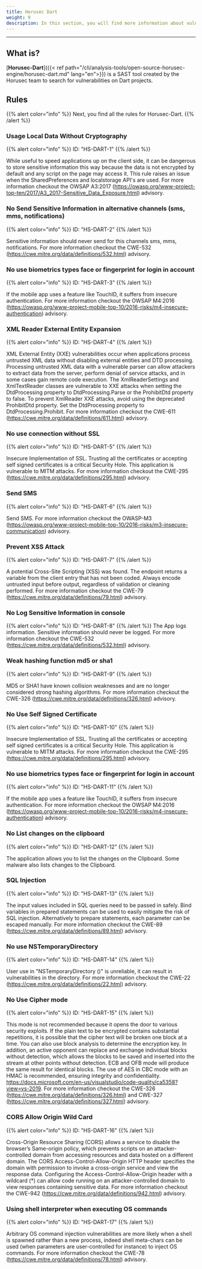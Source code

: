 ```yaml
---
title: Horusec Dart
weight: 9
description: In this section, you will find more information about vulnerabilities that Horusec finds in DART projects.
---
```


---

## **What is?**

[**Horusec-Dart**]({{< ref path="/cli/analysis-tools/open-source-horusec-engine/horusec-dart.md" lang="en">}}) is a SAST tool created by the Horusec team to search for vulnerabilities on Dart projects.

## Rules

{{% alert color="info" %}}
Next, you find all the rules for Horusec-Dart.
{{% /alert %}}


### **Usage Local Data Without Cryptography**
{{% alert color="info" %}}
ID: "HS-DART-1"
{{% /alert %}}

While useful to speed applications up on the client side, it can be dangerous to store sensitive information this way because the data is not encrypted by default and any script on the page may access it. This rule raises an issue when the SharedPreferences and localstorage API's are used. For more information checkout the OWSAP A3:2017 (https://owasp.org/www-project-top-ten/2017/A3_2017-Sensitive_Data_Exposure.html) advisory.

### **No Send Sensitive Information in alternative channels (sms, mms, notifications)**
{{% alert color="info" %}}
ID: "HS-DART-2"
{{% /alert %}}

Sensitive information should never send for this channels sms, mms, notifications. For more information checkout the CWE-532 (https://cwe.mitre.org/data/definitions/532.html) advisory.

### **No use biometrics types face or fingerprint for login in account**
{{% alert color="info" %}}
ID: "HS-DART-3"
{{% /alert %}}

If the mobile app uses a feature like TouchID, it suffers from insecure authentication. For more information checkout the OWSAP M4:2016 (https://owasp.org/www-project-mobile-top-10/2016-risks/m4-insecure-authentication) advisory.

### **XML Reader External Entity Expansion**
{{% alert color="info" %}}
ID: "HS-DART-4"
{{% /alert %}}

XML External Entity (XXE) vulnerabilities occur when applications process untrusted XML data without disabling external entities and DTD processing. Processing untrusted XML data with a vulnerable parser can allow attackers to extract data from the server, perform denial of service attacks, and in some cases gain remote code execution. The XmlReaderSettings and XmlTextReader classes are vulnerable to XXE attacks when setting the DtdProcessing property to DtdProcessing.Parse or the ProhibitDtd property to false. To prevent XmlReader XXE attacks, avoid using the deprecated ProhibitDtd property. Set the DtdProcessing property to DtdProcessing.Prohibit. For more information checkout the CWE-611 (https://cwe.mitre.org/data/definitions/611.html) advisory.

### **No use connection without SSL**
{{% alert color="info" %}}
ID: "HS-DART-5"
{{% /alert %}}

Insecure Implementation of SSL. Trusting all the certificates or accepting self signed certificates is a critical Security Hole. This application is vulnerable to MITM attacks. For more information checkout the CWE-295 (https://cwe.mitre.org/data/definitions/295.html) advisory.

### **Send SMS**
{{% alert color="info" %}}
ID: "HS-DART-6"
{{% /alert %}}

Send SMS. For more information checkout the OWASP-M3 (https://owasp.org/www-project-mobile-top-10/2016-risks/m3-insecure-communication) advisory.

### **Prevent XSS Attack**
{{% alert color="info" %}}
ID: "HS-DART-7"
{{% /alert %}}

A potential Cross-Site Scripting (XSS) was found. The endpoint returns a variable from the client entry that has not been coded. Always encode untrusted input before output, regardless of validation or cleaning performed. For more information checkout the CWE-79 (https://cwe.mitre.org/data/definitions/79.html) advisory.

### **No Log Sensitive Information in console**
{{% alert color="info" %}}
ID: "HS-DART-8"
{{% /alert %}}
The App logs information. Sensitive information should never be logged. For more information checkout the CWE-532 (https://cwe.mitre.org/data/definitions/532.html) advisory.

### **Weak hashing function md5 or sha1**
{{% alert color="info" %}}
ID: "HS-DART-9"
{{% /alert %}}

MD5 or SHA1 have known collision weaknesses and are no longer considered strong hashing algorithms. For more information checkout the CWE-326 (https://cwe.mitre.org/data/definitions/326.html) advisory.

### **No Use Self Signed Certificate**
{{% alert color="info" %}}
ID: "HS-DART-10"
{{% /alert %}}

Insecure Implementation of SSL. Trusting all the certificates or accepting self signed certificates is a critical Security Hole. This application is vulnerable to MITM attacks. For more information checkout the CWE-295 (https://cwe.mitre.org/data/definitions/295.html) advisory.

### **No use biometrics types face or fingerprint for login in account**
{{% alert color="info" %}}
ID: "HS-DART-11"
{{% /alert %}}

If the mobile app uses a feature like TouchID, it suffers from insecure authentication. For more information checkout the OWSAP M4:2016 (https://owasp.org/www-project-mobile-top-10/2016-risks/m4-insecure-authentication) advisory.

### **No List changes on the clipboard**
{{% alert color="info" %}}
ID: "HS-DART-12"
{{% /alert %}}

The application allows you to list the changes on the Clipboard. Some malware also lists changes to the Clipboard.

### **SQL Injection**
{{% alert color="info" %}}
ID: "HS-DART-13"
{{% /alert %}}

The input values included in SQL queries need to be passed in safely. Bind variables in prepared statements can be used to easily mitigate the risk of SQL injection. Alternatively to prepare statements, each parameter can be escaped manually. For more information checkout the CWE-89 (https://cwe.mitre.org/data/definitions/89.html) advisory.

### **No use NSTemporaryDirectory**
{{% alert color="info" %}}
ID: "HS-DART-14"
{{% /alert %}}

User use in \"NSTemporaryDirectory ()\" is unreliable, it can result in vulnerabilities in the directory. For more information checkout the CWE-22 (https://cwe.mitre.org/data/definitions/22.html) advisory.

### **No Use Cipher mode**
{{% alert color="info" %}}
ID: "HS-DART-15"
{{% /alert %}}

This mode is not recommended because it opens the door to various security exploits. If the plain text to be encrypted contains substantial repetitions, it is possible that the cipher text will be broken one block at a time. You can also use block analysis to determine the encryption key. In addition, an active opponent can replace and exchange individual blocks without detection, which allows the blocks to be saved and inserted into the stream at other points without detection. ECB and OFB mode will produce the same result for identical blocks. The use of AES in CBC mode with an HMAC is recommended, ensuring integrity and confidentiality. https://docs.microsoft.com/en-us/visualstudio/code-quality/ca5358?view=vs-2019. For more information checkout the CWE-326 (https://cwe.mitre.org/data/definitions/326.html) and CWE-327 (https://cwe.mitre.org/data/definitions/327.html) advisory.

### **CORS Allow Origin Wild Card**
{{% alert color="info" %}}
ID: "HS-DART-16"
{{% /alert %}}

Cross-Origin Resource Sharing (CORS) allows a service to disable the browser’s Same-origin policy, which prevents scripts on an attacker-controlled domain from accessing resources and data hosted on a different domain. The CORS Access-Control-Allow-Origin HTTP header specifies the domain with permission to invoke a cross-origin service and view the response data. Configuring the Access-Control-Allow-Origin header with a wildcard (*) can allow code running on an attacker-controlled domain to view responses containing sensitive data. For more information checkout the CWE-942 (https://cwe.mitre.org/data/definitions/942.html) advisory.

### **Using shell interpreter when executing OS commands**
{{% alert color="info" %}}
ID: "HS-DART-17"
{{% /alert %}}

Arbitrary OS command injection vulnerabilities are more likely when a shell is spawned rather than a new process, indeed shell meta-chars can be used (when parameters are user-controlled for instance) to inject OS commands. For more information checkout the CWE-78 (https://cwe.mitre.org/data/definitions/78.html) advisory.
